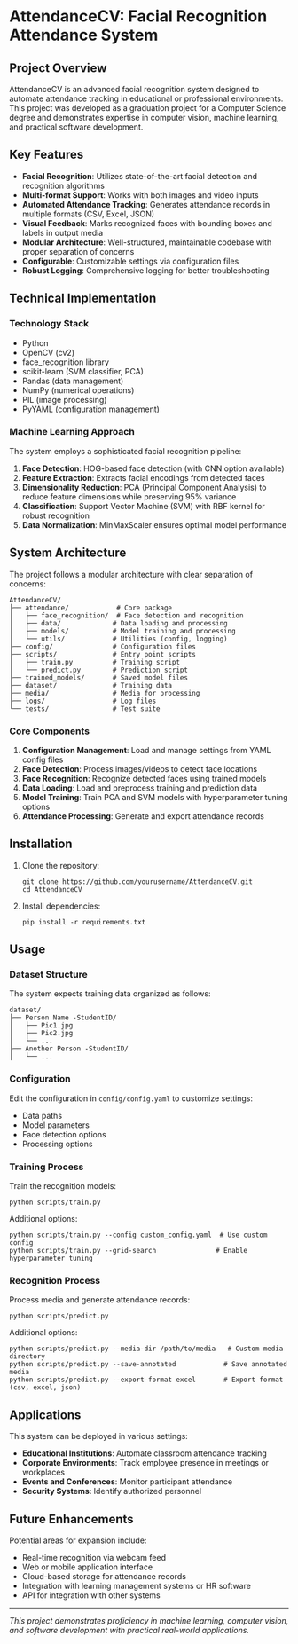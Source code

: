 # AttendanceCV: Facial Recognition Attendance System

## Project Overview

AttendanceCV is an advanced facial recognition system designed to automate attendance tracking in educational or professional environments. This project was developed as a graduation project for a Computer Science degree and demonstrates expertise in computer vision, machine learning, and practical software development.

## Key Features

- **Facial Recognition**: Utilizes state-of-the-art facial detection and recognition algorithms
- **Multi-format Support**: Works with both images and video inputs
- **Automated Attendance Tracking**: Generates attendance records in multiple formats (CSV, Excel, JSON)
- **Visual Feedback**: Marks recognized faces with bounding boxes and labels in output media
- **Modular Architecture**: Well-structured, maintainable codebase with proper separation of concerns
- **Configurable**: Customizable settings via configuration files
- **Robust Logging**: Comprehensive logging for better troubleshooting

## Technical Implementation

### Technology Stack
- Python
- OpenCV (cv2)
- face_recognition library
- scikit-learn (SVM classifier, PCA)
- Pandas (data management)
- NumPy (numerical operations)
- PIL (image processing)
- PyYAML (configuration management)

### Machine Learning Approach
The system employs a sophisticated facial recognition pipeline:
1. **Face Detection**: HOG-based face detection (with CNN option available)
2. **Feature Extraction**: Extracts facial encodings from detected faces
3. **Dimensionality Reduction**: PCA (Principal Component Analysis) to reduce feature dimensions while preserving 95% variance
4. **Classification**: Support Vector Machine (SVM) with RBF kernel for robust recognition
5. **Data Normalization**: MinMaxScaler ensures optimal model performance

## System Architecture

The project follows a modular architecture with clear separation of concerns:

```
AttendanceCV/
├── attendance/            # Core package
│   ├── face_recognition/  # Face detection and recognition
│   ├── data/             # Data loading and processing
│   ├── models/           # Model training and processing
│   └── utils/            # Utilities (config, logging)
├── config/               # Configuration files
├── scripts/              # Entry point scripts
│   ├── train.py          # Training script
│   └── predict.py        # Prediction script
├── trained_models/       # Saved model files
├── dataset/              # Training data
├── media/                # Media for processing
├── logs/                 # Log files
└── tests/                # Test suite
```

### Core Components

1. **Configuration Management**: Load and manage settings from YAML config files
2. **Face Detection**: Process images/videos to detect face locations
3. **Face Recognition**: Recognize detected faces using trained models
4. **Data Loading**: Load and preprocess training and prediction data
5. **Model Training**: Train PCA and SVM models with hyperparameter tuning options
6. **Attendance Processing**: Generate and export attendance records

## Installation

1. Clone the repository:
   ```
   git clone https://github.com/yourusername/AttendanceCV.git
   cd AttendanceCV
   ```

2. Install dependencies:
   ```
   pip install -r requirements.txt
   ```

## Usage

### Dataset Structure
The system expects training data organized as follows:
```
dataset/
├── Person Name -StudentID/
│   ├── Pic1.jpg
│   ├── Pic2.jpg
│   └── ...
├── Another Person -StudentID/
│   └── ...
```

### Configuration
Edit the configuration in `config/config.yaml` to customize settings:
- Data paths
- Model parameters
- Face detection options
- Processing options

### Training Process
Train the recognition models:
```
python scripts/train.py
```

Additional options:
```
python scripts/train.py --config custom_config.yaml  # Use custom config
python scripts/train.py --grid-search               # Enable hyperparameter tuning
```

### Recognition Process
Process media and generate attendance records:
```
python scripts/predict.py
```

Additional options:
```
python scripts/predict.py --media-dir /path/to/media   # Custom media directory
python scripts/predict.py --save-annotated            # Save annotated media
python scripts/predict.py --export-format excel       # Export format (csv, excel, json)
```

## Applications

This system can be deployed in various settings:
- **Educational Institutions**: Automate classroom attendance tracking
- **Corporate Environments**: Track employee presence in meetings or workplaces
- **Events and Conferences**: Monitor participant attendance
- **Security Systems**: Identify authorized personnel

## Future Enhancements

Potential areas for expansion include:
- Real-time recognition via webcam feed
- Web or mobile application interface
- Cloud-based storage for attendance records
- Integration with learning management systems or HR software
- API for integration with other systems

---

*This project demonstrates proficiency in machine learning, computer vision, and software development with practical real-world applications.*
